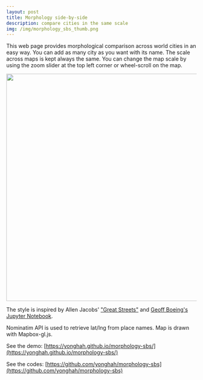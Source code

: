 ```yaml
---
layout: post
title: Morphology side-by-side 
description: compare cities in the same scale
img: /img/morphology_sbs_thumb.png
---
```


This web page provides morphological comparison across world cities in an easy way. You can add as many city as you want with its name. The scale across maps is kept always the same. You can change the map scale by using the zoom slider at the top left corner or wheel-scroll on the map.

<div>
	<img width='600' height='600'  src="https://cloud.githubusercontent.com/assets/3218468/26832154/9046b42c-4a9c-11e7-8bfb-e5327a04e760.png"/>
</div>

The style is inspired by Allen Jacobs' ["Great Streets"](https://www.amazon.com/Great-Streets-Press-Allan-Jacobs/dp/0262600234) and [Geoff Boeing's Jupyter Notebook](http://geoffboeing.com/2017/01/). 

Nominatim API is used to retrieve lat/lng from place names. Map is drawn with Mapbox-gl.js. 

See the demo:
[https://yonghah.github.io/morphology-sbs/](https://yonghah.github.io/morphology-sbs/)

See the codes:
[https://github.com/yonghah/morphology-sbs](https://github.com/yonghah/morphology-sbs)


